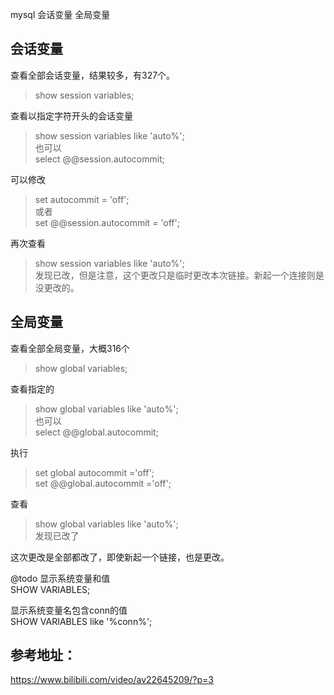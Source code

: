 
mysql 会话变量 全局变量  
  
会话变量
-------------
查看全部会话变量，结果较多，有327个。  
> show session variables;  
  
查看以指定字符开头的会话变量  
> show session variables like 'auto%';  
也可以  
> select @@session.autocommit;  
  
可以修改  
> set autocommit = 'off';  
或者  
> set @@session.autocommit = 'off';  
  
再次查看  
> show session variables like 'auto%';  
发现已改，但是注意，这个更改只是临时更改本次链接。新起一个连接则是没更改的。  
  




全局变量  
-------------
查看全部全局变量，大概316个  
> show global variables;  
  
查看指定的  
> show global variables like 'auto%';  
也可以  
> select @@global.autocommit;  
  
执行  
> set global autocommit ='off';  
> set @@global.autocommit ='off';  
  
查看  
> show global variables like 'auto%';  
发现已改了  
  
这次更改是全部都改了，即使新起一个链接，也是更改。  
  

@todo
显示系统变量和值  
SHOW VARIABLES;  
  
显示系统变量名包含conn的值  
SHOW VARIABLES like '%conn%';   
  
  
参考地址：  
----------
https://www.bilibili.com/video/av22645209/?p=3  
  

  